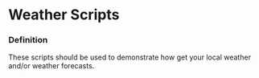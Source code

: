 # Weather Scripts

### Definition

These scripts should be used to demonstrate how get your local weather and/or weather forecasts.
